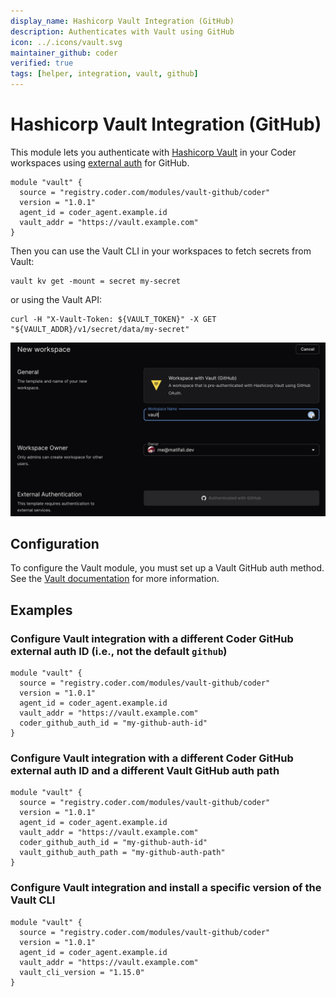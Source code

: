 ```yaml
---
display_name: Hashicorp Vault Integration (GitHub)
description: Authenticates with Vault using GitHub
icon: ../.icons/vault.svg
maintainer_github: coder
verified: true
tags: [helper, integration, vault, github]
---
```


# Hashicorp Vault Integration (GitHub)

This module lets you authenticate with [Hashicorp Vault](https://www.vaultproject.io/) in your Coder workspaces using [external auth](https://coder.com/docs/v2/latest/admin/external-auth) for GitHub.

```hcl
module "vault" {
  source = "registry.coder.com/modules/vault-github/coder"
  version = "1.0.1"
  agent_id = coder_agent.example.id
  vault_addr = "https://vault.example.com"
}
```

Then you can use the Vault CLI in your workspaces to fetch secrets from Vault:

```shell
vault kv get -mount = secret my-secret
```

or using the Vault API:

```shell
curl -H "X-Vault-Token: ${VAULT_TOKEN}" -X GET "${VAULT_ADDR}/v1/secret/data/my-secret"
```

![Vault login](../.images/vault-login.png)

## Configuration

To configure the Vault module, you must set up a Vault GitHub auth method. See the [Vault documentation](https://www.vaultproject.io/docs/auth/github) for more information.

## Examples

### Configure Vault integration with a different Coder GitHub external auth ID (i.e., not the default `github`)

```hcl
module "vault" {
  source = "registry.coder.com/modules/vault-github/coder"
  version = "1.0.1"
  agent_id = coder_agent.example.id
  vault_addr = "https://vault.example.com"
  coder_github_auth_id = "my-github-auth-id"
}
```

### Configure Vault integration with a different Coder GitHub external auth ID and a different Vault GitHub auth path

```hcl
module "vault" {
  source = "registry.coder.com/modules/vault-github/coder"
  version = "1.0.1"
  agent_id = coder_agent.example.id
  vault_addr = "https://vault.example.com"
  coder_github_auth_id = "my-github-auth-id"
  vault_github_auth_path = "my-github-auth-path"
}
```

### Configure Vault integration and install a specific version of the Vault CLI

```hcl
module "vault" {
  source = "registry.coder.com/modules/vault-github/coder"
  version = "1.0.1"
  agent_id = coder_agent.example.id
  vault_addr = "https://vault.example.com"
  vault_cli_version = "1.15.0"
}
```
